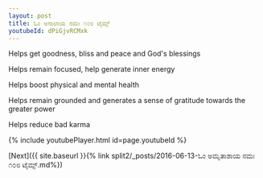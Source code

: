 ```yaml
---
layout: post
title: ಓಂ ಅನಾಲಾಯ ನಮಃ ೧೦೮ ಟೈಮ್ಸ್
youtubeId: dPiGjvRCMxk
---
```

 
 
Helps get goodness, bliss and peace and God's blessings
 
Helps remain focused, help generate inner energy 
 
Helps boost physical and mental health 
 
Helps remain grounded and generates a sense of gratitude towards the greater power 
 
Helps reduce bad karma
 
 
 
 


{% include youtubePlayer.html id=page.youtubeId %}
 
[Next]({{ site.baseurl }}{% link  split2/_posts/2016-06-13-ಓಂ ಅಮೃತಾಶಾಯ ನಮಃ ೧೦೮ ಟೈಮ್ಸ್.md%})
 
